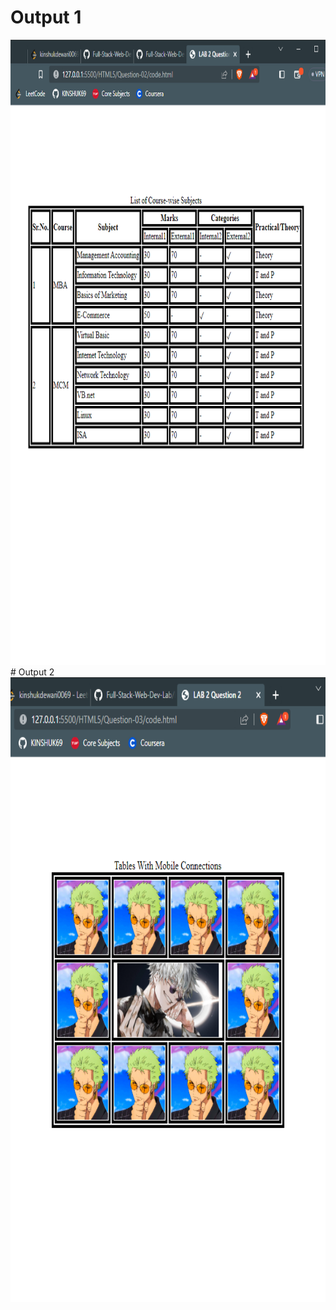 # Output 1
<img src="output1.png" width="800px" height="1000px">
# Output 2
<img src="output2.png" width="800px" height="1000px">
